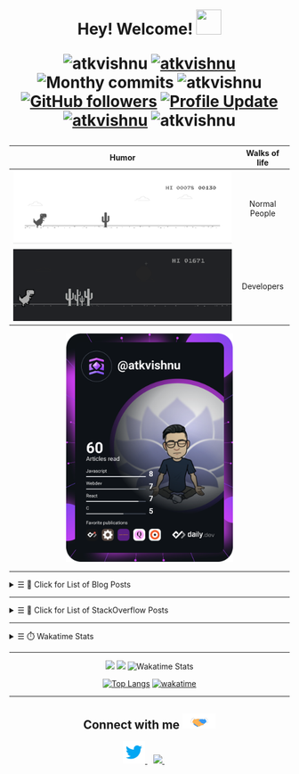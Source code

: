 
<h1 align="center"> 
   Hey! Welcome! <img src="https://raw.githubusercontent.com/MartinHeinz/MartinHeinz/master/wave.gif" height="45px" width="45px">

<p align="center"> 
    <img src="https://komarev.com/ghpvc/?username=atkvishnu" alt="atkvishnu"/>       
    <a href="https://github.com/atkvishnu?tab=repositories" target="_blank"><img src="https://badges.pufler.dev/repos/atkvishnu" alt="atkvishnu"/></a> 
    <img src="https://badges.pufler.dev/years/atkvishnu" alt="Monthy commits"/>  
    <img src="https://badges.pufler.dev/commits/monthly/atkvishnu" alt="atkvishnu"/>   
    <a href="https://github.com/atkvishnu?tab=followers"><img alt="GitHub followers" src="https://img.shields.io/github/followers/atkvishnu?color=4C1&logo=github"></a>
    <a href="https://github.com/atkvishnu/atkvishnu" target="_blank"><img alt="Profile Update" src="https://img.shields.io/github/last-commit/atkvishnu/atkvishnu?label=Profile%20update&style=fflat-square"></a>
    <a href="https://github.com/atkvishnu" target="_blank"><img alt="atkvishnu" src="https://badges.pufler.dev/visits/atkvishnu/atkvishnu?logo=GitHub&label=visits&color=success&logoColor=white&style=flat-square"/></a>
    <img src="https://badges.pufler.dev/gists/atkvishnu" alt="atkvishnu"/>
    <br/>
  <!--<img src="https://readme-jokes.vercel.app/api" alt="atkvishnu"/>-->
</p> 
</h1>


|Humor|Walks of life|
|:--:|:--:|
|![](https://github.com/atkvishnu/atkvishnu/blob/master/gifs/normal_dino.gif)|Normal People|
|![](https://github.com/atkvishnu/atkvishnu/blob/master/gifs/mentos.gif)|Developers|



<p align="center"><a href="https://app.daily.dev/atkvishnu"><img src="https://github.com/atkvishnu/atkvishnu/blob/master/devcard.svg" width="300" alt="Vishnu's Dev Card"/></a>
</p>

----
<details>
<summary><samp>&#9776;</samp> 📝 Click for List of Blog Posts </summary>
<br>
  
These are my latest posts on [Hashnode](https://rwx.hashnode.dev):
  
#### Hashnode Blog posts
<!-- BLOG-POST-LIST:START -->
- [PS5. [204. Count Primes]](https://rwx.hashnode.dev/ps5-204-count-primes)
- [PS4. Prime Sum](https://rwx.hashnode.dev/ps4-prime-sum)
- [PS3. Distribute in Circle!](https://rwx.hashnode.dev/ps3-distribute-in-circle)
- [PS2. Total Moves For Bishop!](https://rwx.hashnode.dev/ps2-total-moves-for-bishop)
- [PS1. Move Zeroes](https://rwx.hashnode.dev/ps1-move-zeroes)
<!-- BLOG-POST-LIST:END -->

</details>

----

<details>
<summary><samp>&#9776;</samp> 📝 Click for List of StackOverflow Posts </summary>
<br>  

These are my latest posts on [Stack Overflow](https://stackoverflow.com/users/11884426/):

#### StackOverflow Activity
<!-- STACKOVERFLOW:START -->
- [Answer by Vishnu for Copying text outside of Vim with set mouse=a enabled](https://stackoverflow.com/questions/4608161/copying-text-outside-of-vim-with-set-mouse-a-enabled/69939393#69939393)
- [Answer by Vishnu for Left Shift/ Right Shift an array using two pointers in C](https://stackoverflow.com/questions/69620162/left-shift-right-shift-an-array-using-two-pointers-in-c/69698010#69698010)
- [Left Shift/ Right Shift an array using two pointers in C](https://stackoverflow.com/questions/69620162/left-shift-right-shift-an-array-using-two-pointers-in-c)
- [Answer by Vishnu for How to add images from pc to web](https://stackoverflow.com/questions/69572531/how-to-add-images-from-pc-to-web/69572805#69572805)
- [Answer by Vishnu for Printing a list of dates in 2022 with the dd/mm/22 format using loop logic](https://stackoverflow.com/questions/69519680/printing-a-list-of-dates-in-2022-with-the-dd-mm-22-format-using-loop-logic/69519772#69519772)
<!-- STACKOVERFLOW:END -->

</details>

----

<details>
<summary><samp>&#9776;</samp> ⏱️ Wakatime Stats </summary>
<br>  
<!--START_SECTION:waka-->
![Code Time](http://img.shields.io/badge/Code%20Time-7%20hrs%2058%20mins-blue)

![Profile Views](http://img.shields.io/badge/Profile%20Views-89-blue)

**🐱 My GitHub Data** 

> 🏆 136 Contributions in the Year 2021
 > 
> 📦 36.2 kB Used in GitHub's Storage 
 > 
> 🚫 Not Opted to Hire
 > 
> 📜 37 Public Repositories 
 > 
> 🔑 2 Private Repositories  
 > 
**I'm a Night 🦉** 

```text
🌞 Morning    13 commits     ██░░░░░░░░░░░░░░░░░░░░░░░   10.83% 
🌆 Daytime    34 commits     ███████░░░░░░░░░░░░░░░░░░   28.33% 
🌃 Evening    18 commits     ███░░░░░░░░░░░░░░░░░░░░░░   15.0% 
🌙 Night      55 commits     ███████████░░░░░░░░░░░░░░   45.83%

```
📅 **I'm Most Productive on Monday** 

```text
Monday       33 commits     ███████░░░░░░░░░░░░░░░░░░   27.5% 
Tuesday      15 commits     ███░░░░░░░░░░░░░░░░░░░░░░   12.5% 
Wednesday    11 commits     ██░░░░░░░░░░░░░░░░░░░░░░░   9.17% 
Thursday     33 commits     ███████░░░░░░░░░░░░░░░░░░   27.5% 
Friday       10 commits     ██░░░░░░░░░░░░░░░░░░░░░░░   8.33% 
Saturday     6 commits      █░░░░░░░░░░░░░░░░░░░░░░░░   5.0% 
Sunday       12 commits     ██░░░░░░░░░░░░░░░░░░░░░░░   10.0%

```


📊 **This Week I Spent My Time On** 

```text
⌚︎ Time Zone: Asia/Kolkata

💬 Programming Languages: 
C++                      27 mins             ██████████░░░░░░░░░░░░░░░   40.08% 
Markdown                 15 mins             █████░░░░░░░░░░░░░░░░░░░░   22.95% 
Go                       15 mins             █████░░░░░░░░░░░░░░░░░░░░   22.23% 
Text                     7 mins              ██░░░░░░░░░░░░░░░░░░░░░░░   10.96% 
C                        2 mins              ░░░░░░░░░░░░░░░░░░░░░░░░░   3.27%

🔥 Editors: 
VS Code                  1 hr 8 mins         █████████████████████████   100.0%

🐱‍💻 Projects: 
d:                       1 hr 8 mins         █████████████████████████   100.0%

💻 Operating System: 
Windows                  1 hr 8 mins         █████████████████████████   100.0%

```

**I Mostly Code in JavaScript** 

```text
JavaScript               8 repos             ███████████░░░░░░░░░░░░░░   47.06% 
HTML                     3 repos             ████░░░░░░░░░░░░░░░░░░░░░   17.65% 
PHP                      1 repo              █░░░░░░░░░░░░░░░░░░░░░░░░   5.88% 
CSS                      1 repo              █░░░░░░░░░░░░░░░░░░░░░░░░   5.88% 
TypeScript               1 repo              █░░░░░░░░░░░░░░░░░░░░░░░░   5.88%

```


**Timeline**

![Chart not found](https://raw.githubusercontent.com/atkvishnu/atkvishnu/master/charts/bar_graph.png) 


 Last Updated on 26/12/2021
<!--END_SECTION:waka-->
</details>

----

<div align="center">


<img height="120em" src="https://github-readme-stats.vercel.app/api?username=atkvishnu&hide=stars&count_private=true&show_icons=true&title_color=ffffff&text_color=c9cacc&icon_color=2bbc8a&bg_color=1d1f21">
<img height="120em" src="https://github-readme-stats.vercel.app/api/wakatime?username=atkvishnu&title_color=ffffff&text_color=c9cacc&icon_color=2bbc8a&bg_color=1d1f21">
   
<img src="https://github.com/atkvishnu/atkvishnu/blob/master/images/codeStats.svg" alt="Wakatime Stats"/>

   
   
   [![Top Langs](https://github-readme-stats.vercel.app/api/top-langs/?username=atkvishnu&langs_count=15&layout=compact&hide=html,SCSS,CSS,PHP&title_color=ffffff&text_color=c9cacc&icon_color=2bbc8a&bg_color=1d1f21)](https://github.com/atkvishnu)
   [![wakatime](https://wakatime.com/badge/user/a237d0c9-9ec4-4fdd-8bb2-b550986ba318.svg)](https://wakatime.com/@a237d0c9-9ec4-4fdd-8bb2-b550986ba318)

   

   
   
</div>

----

<div align="center">
<h2>   
    Connect with me 
   <img src="https://github.com/atkvishnu/atkvishnu/blob/master/gifs/handshake.gif" width="60px">
</h2>
<a href="https://twitter.com/cleanscripting">
  <img src="https://github.com/atkvishnu/atkvishnu/blob/master/gifs/tweety.gif" width="40px"/>
</a>
&ensp;
<a href="www.linkedin.com/in/atkvishnu">
  <img src="https://img.icons8.com/fluency/48/000000/linkedin.png" width="40px"/>
</a>
&ensp;&ensp;&ensp;
</div>
